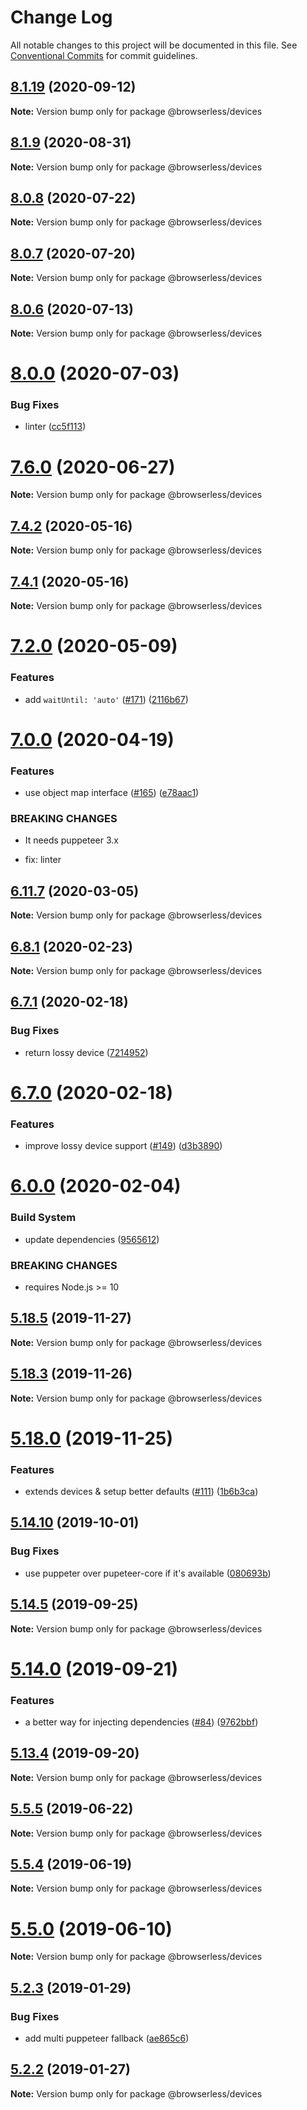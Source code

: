 # Change Log

All notable changes to this project will be documented in this file.
See [Conventional Commits](https://conventionalcommits.org) for commit guidelines.

## [8.1.19](https://github.com/kikobeats/browserless/tree/master/packages/devices/compare/v8.1.18...v8.1.19) (2020-09-12)

**Note:** Version bump only for package @browserless/devices





## [8.1.9](https://github.com/kikobeats/browserless/tree/master/packages/devices/compare/v8.1.8...v8.1.9) (2020-08-31)

**Note:** Version bump only for package @browserless/devices





## [8.0.8](https://github.com/kikobeats/browserless/tree/master/packages/devices/compare/v8.0.7...v8.0.8) (2020-07-22)

**Note:** Version bump only for package @browserless/devices





## [8.0.7](https://github.com/kikobeats/browserless/tree/master/packages/devices/compare/v8.0.6...v8.0.7) (2020-07-20)

**Note:** Version bump only for package @browserless/devices





## [8.0.6](https://github.com/kikobeats/browserless/tree/master/packages/devices/compare/v8.0.5...v8.0.6) (2020-07-13)

**Note:** Version bump only for package @browserless/devices





# [8.0.0](https://github.com/kikobeats/browserless/tree/master/packages/devices/compare/v7.6.4...v8.0.0) (2020-07-03)


### Bug Fixes

* linter ([cc5f113](https://github.com/kikobeats/browserless/tree/master/packages/devices/commit/cc5f11320c2791dff0d19a72f87451a0e8b462bd))





# [7.6.0](https://github.com/kikobeats/browserless/tree/master/packages/devices/compare/v7.6.0-beta.3...v7.6.0) (2020-06-27)

**Note:** Version bump only for package @browserless/devices





## [7.4.2](https://github.com/kikobeats/browserless/tree/master/packages/devices/compare/v7.4.1...v7.4.2) (2020-05-16)

**Note:** Version bump only for package @browserless/devices





## [7.4.1](https://github.com/kikobeats/browserless/tree/master/packages/devices/compare/v7.4.0...v7.4.1) (2020-05-16)

**Note:** Version bump only for package @browserless/devices





# [7.2.0](https://github.com/kikobeats/browserless/tree/master/packages/devices/compare/v7.1.7...v7.2.0) (2020-05-09)


### Features

* add `waitUntil: 'auto'` ([#171](https://github.com/kikobeats/browserless/tree/master/packages/devices/issues/171)) ([2116b67](https://github.com/kikobeats/browserless/tree/master/packages/devices/commit/2116b67ccddf210b76594fa71b053ee5c4b7e28c))





# [7.0.0](https://github.com/kikobeats/browserless/tree/master/packages/devices/compare/v6.14.4...v7.0.0) (2020-04-19)


### Features

* use object map interface ([#165](https://github.com/kikobeats/browserless/tree/master/packages/devices/issues/165)) ([e78aac1](https://github.com/kikobeats/browserless/tree/master/packages/devices/commit/e78aac1335d04655b10e5dc4cb45d6e928aae89d))


### BREAKING CHANGES

* It needs puppeteer 3.x

* fix: linter





## [6.11.7](https://github.com/kikobeats/browserless/tree/master/packages/devices/compare/v6.11.6...v6.11.7) (2020-03-05)

**Note:** Version bump only for package @browserless/devices





## [6.8.1](https://github.com/kikobeats/browserless/tree/master/packages/devices/compare/v6.8.0...v6.8.1) (2020-02-23)

**Note:** Version bump only for package @browserless/devices





## [6.7.1](https://github.com/kikobeats/browserless/tree/master/packages/devices/compare/v6.7.0...v6.7.1) (2020-02-18)


### Bug Fixes

* return lossy device ([7214952](https://github.com/kikobeats/browserless/tree/master/packages/devices/commit/7214952e470b96b583e001f5730cf6f1a1c0ff06))





# [6.7.0](https://github.com/kikobeats/browserless/tree/master/packages/devices/compare/v6.6.6...v6.7.0) (2020-02-18)


### Features

* improve lossy device support ([#149](https://github.com/kikobeats/browserless/tree/master/packages/devices/issues/149)) ([d3b3890](https://github.com/kikobeats/browserless/tree/master/packages/devices/commit/d3b3890a6377f3783e8b85d5738c747568b7bd86))





# [6.0.0](https://github.com/kikobeats/browserless/tree/master/packages/devices/compare/v5.22.1...v6.0.0) (2020-02-04)


### Build System

* update dependencies ([9565612](https://github.com/kikobeats/browserless/tree/master/packages/devices/commit/956561290aad05cca7b090b53a50f601bae20a67))


### BREAKING CHANGES

* requires Node.js >= 10





## [5.18.5](https://github.com/kikobeats/browserless/tree/master/packages/devices/compare/v5.18.4...v5.18.5) (2019-11-27)

**Note:** Version bump only for package @browserless/devices





## [5.18.3](https://github.com/kikobeats/browserless/tree/master/packages/devices/compare/v5.18.2...v5.18.3) (2019-11-26)

**Note:** Version bump only for package @browserless/devices





# [5.18.0](https://github.com/kikobeats/browserless/tree/master/packages/devices/compare/v5.17.5...v5.18.0) (2019-11-25)


### Features

* extends devices & setup better defaults ([#111](https://github.com/kikobeats/browserless/tree/master/packages/devices/issues/111)) ([1b6b3ca](https://github.com/kikobeats/browserless/tree/master/packages/devices/commit/1b6b3caabfc30b6a01e0e560519cfd037133f478))





## [5.14.10](https://github.com/kikobeats/browserless/tree/master/packages/devices/compare/v5.14.9...v5.14.10) (2019-10-01)


### Bug Fixes

* use puppeter over pupeteer-core if it's available ([080693b](https://github.com/kikobeats/browserless/tree/master/packages/devices/commit/080693b))





## [5.14.5](https://github.com/kikobeats/browserless/tree/master/packages/devices/compare/v5.14.4...v5.14.5) (2019-09-25)

**Note:** Version bump only for package @browserless/devices





# [5.14.0](https://github.com/kikobeats/browserless/tree/master/packages/devices/compare/v5.13.4...v5.14.0) (2019-09-21)


### Features

* a better way for injecting dependencies ([#84](https://github.com/kikobeats/browserless/tree/master/packages/devices/issues/84)) ([9762bbf](https://github.com/kikobeats/browserless/tree/master/packages/devices/commit/9762bbf))





## [5.13.4](https://github.com/kikobeats/browserless/tree/master/packages/devices/compare/v5.13.3...v5.13.4) (2019-09-20)

**Note:** Version bump only for package @browserless/devices





## [5.5.5](https://github.com/kikobeats/browserless/tree/master/packages/devices/compare/v5.5.4...v5.5.5) (2019-06-22)

**Note:** Version bump only for package @browserless/devices





## [5.5.4](https://github.com/kikobeats/browserless/tree/master/packages/devices/compare/v5.5.3...v5.5.4) (2019-06-19)

**Note:** Version bump only for package @browserless/devices





# [5.5.0](https://github.com/kikobeats/browserless/tree/master/packages/devices/compare/v5.4.1...v5.5.0) (2019-06-10)

**Note:** Version bump only for package @browserless/devices





## [5.2.3](https://github.com/kikobeats/browserless/tree/master/packages/devices/compare/v5.2.2...v5.2.3) (2019-01-29)


### Bug Fixes

* add multi puppeteer fallback ([ae865c6](https://github.com/kikobeats/browserless/tree/master/packages/devices/commit/ae865c6))





## [5.2.2](https://github.com/kikobeats/browserless/tree/master/packages/devices/compare/v5.2.1...v5.2.2) (2019-01-27)

**Note:** Version bump only for package @browserless/devices
